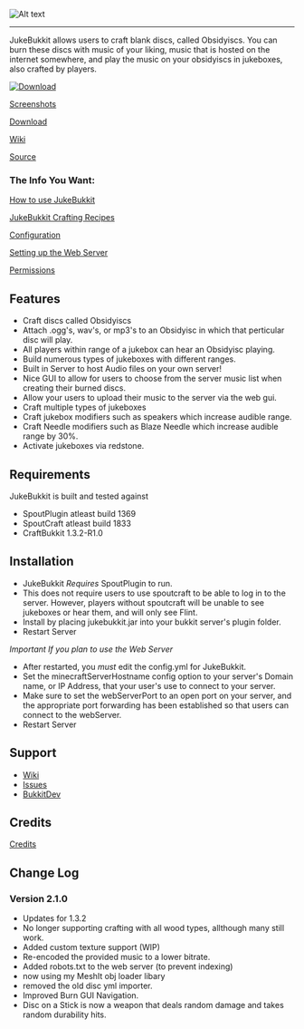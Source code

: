 ![Alt text](http://dev.bukkit.org/media/images/39/741/logo.png "JukeBukkit")

------------------------------------

JukeBukkit allows users to craft blank discs, called Obsidyiscs. You can burn these discs with music of your liking, music that is hosted on the internet somewhere, and play the music on your obsidyiscs in jukeboxes, also crafted by players.

[![Download](http://i.minus.com/i0xywzd0kbM7K.png "Download")](http://chrischurchwell.com/products-page/bukkit-plugins/jukebukkit/)

[Screenshots](https://github.com/thedudeguy/JukeBukkit/wiki/Screenshots)

[Download](http://dev.bukkit.org/server-mods/jukebukkit/files/)

[Wiki](https://github.com/thedudeguy/JukeBukkit/wiki)

[Source](https://github.com/thedudeguy/JukeBukkit)

### The Info You Want: 

[How to use JukeBukkit](https://github.com/thedudeguy/JukeBukkit/wiki/How-to-Use-JukeBukkit)

[JukeBukkit Crafting Recipes](https://github.com/thedudeguy/JukeBukkit/wiki/Recipes)

[Configuration](https://github.com/thedudeguy/JukeBukkit/wiki/Configuration)

[Setting up the Web Server](https://github.com/thedudeguy/JukeBukkit/wiki/Setting-up-the-Web-Server)

[Permissions](https://github.com/thedudeguy/JukeBukkit/wiki/Permissions)

## Features

* Craft discs called Obsidyiscs
* Attach .ogg's, wav's, or mp3's to an Obsidyisc in which that perticular disc will play.
* All players within range of a jukebox can hear an Obsidyisc playing.
* Build numerous types of jukeboxes with different ranges.
* Built in Server to host Audio files on your own server!
* Nice GUI to allow for users to choose from the server music list when creating their burned discs.
* Allow your users to upload their music to the server via the web gui.
* Craft multiple types of jukeboxes
* Craft jukebox modifiers such as speakers which increase audible range.
* Craft Needle modifiers such as Blaze Needle which increase audible range by 30%.
* Activate jukeboxes via redstone.

## Requirements

JukeBukkit is built and tested against

* SpoutPlugin atleast build 1369
* SpoutCraft atleast build  1833
* CraftBukkit 1.3.2-R1.0

## Installation

* JukeBukkit _Requires_ SpoutPlugin to run.
* This does not require users to use spoutcraft to be able to log in to the server. However, players without spoutcraft will be unable to see jukeboxes or hear them, and will only see Flint.
* Install by placing jukebukkit.jar into your bukkit server's plugin folder.
* Restart Server

*Important If you plan to use the Web Server*

* After restarted, you *must* edit the config.yml for JukeBukkit.
* Set the minecraftServerHostname config option to your server's Domain name, or IP Address, that your user's use to connect to your server.
* Make sure to set the webServerPort to an open port on your server, and the appropriate port forwarding has been established so that users can connect to the webServer.
* Restart Server 

## Support

* [Wiki](https://github.com/thedudeguy/JukeBukkit/wiki)
* [Issues](https://github.com/thedudeguy/JukeBukkit/issues)
* [BukkitDev](http://dev.bukkit.org/server-mods/jukebukkit/)

## Credits

[Credits](https://github.com/thedudeguy/JukeBukkit/wiki/Credits)

## Change Log

### Version 2.1.0

* Updates for 1.3.2
* No longer supporting crafting with all wood types, allthough many still work.
* Added custom texture support (WIP)
* Re-encoded the provided music to a lower bitrate.
* Added robots.txt to the web server (to prevent indexing)
* now using my MeshIt obj loader libary
* removed the old disc yml importer.
* Improved Burn GUI Navigation.
* Disc on a Stick is now a weapon that deals random damage and takes random durability hits.
